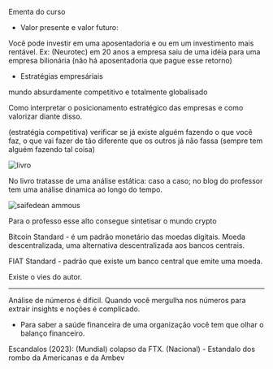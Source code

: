 Ementa do curso

- Valor presente e valor futuro:

Você pode investir em uma aposentadoria e ou em um investimento mais rentável. Ex: (Neurotec) em 20 anos a empresa saiu de uma idéia para uma empresa bilionária (não há aposentadoria que pague esse retorno)

- Estratégias empresáriais

mundo absurdamente competitivo e totalmente globalisado

Como interpretar o posicionamento estratégico das empresas e como valorizar diante disso.

(estratégia competitiva) verificar se já existe alguém fazendo o que você faz, o que vai fazer de tão diferente que os outros já não fassa (sempre tem alguém fazendo tal coisa)

<img src="livro" alt="livro">

No livro tratasse de uma análise estática: caso a caso; no blog do professor tem uma análise dinamica ao longo do tempo.

<img src="livro" alt="saifedean ammous">

Para o professo esse alto consegue sintetisar o mundo crypto

Bitcoin Standard - é um padrão monetário das moedas digitais. Moeda descentralizada, uma alternativa descentralizada aos bancos centrais.

FIAT Standard - padrão que existe um banco central que emite uma moeda.

Existe o vies do autor.

-------------------------

Análise de números é difícil. Quando você mergulha nos números para extrair insights e noções é complicado.

- Para saber a saúde financeira de uma organização você tem que olhar o balanço financeiro.

Escandalos (2023): (Mundial) colapso da FTX. (Nacional) - Estandalo dos rombo da Americanas e da Ambev
